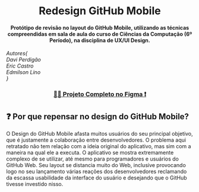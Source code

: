 <h1 align="center">Redesign GitHub Mobile</h1>
<h4 align="center">Protótipo de revisão no layout do GitHub Mobile, utilizando as técnicas compreendidas em sala de aula do curso de Ciências da Computação (6º Período), na disciplina de UX/UI Design.</h4>

<i>Autores{<br/>
                 Davi Perdigão<br/>
                 Eric Castro<br/>
                 Edmilson Lino<br/>
                }<br/>
</i>

<h3 align="center">
  <a href="https://www.figma.com/file/mAc03vCwVNpdabp45R5Gc5/Redesign-GitHub-Mobile?node-id=0%3A1&t=g8UfhzRPfLVm5t4s-1" target="_blank">👨‍💻 Projeto Completo no Figma ❗</a>
</h3>

## ❓ Por que repensar no design do GitHub Mobile?

O Design do GitHub Mobile afasta muitos usuários do seu principal objetivo, que é justamente a colaboração entre desenvolvedores. O problema aqui retratado não tem relação com a ideia original do aplicativo, mas sim com a maneira na qual ele a executa. O aplicativo se mostra extremamente complexo de se utilizar, até mesmo para programadores e usuários do GitHub Web. Seu layout se distancia muito do Web, inclusive provocando logo no seu lançamento várias reações dos desenvolvedores reclamando da escassa usabilidade da interface do usuário e desejando que o GitHub tivesse investido nisso.
